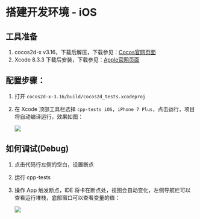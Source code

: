 # 搭建开发环境 - iOS

## 工具准备

1. cocos2d-x v3.16，下载后解压，下载参见：[Cocos官网页面](http://www.cocos.com/download)
1. Xcode 8.3.3 下载后安装，下载参见：[Apple官网页面](https://developer.apple.com/download/more/)

## 配置步骤：

1. 打开 `cocos2d-x-3.16/build/cocos2d_tests.xcodeproj`
1. 在 Xcode 顶部工具栏选择 `cpp-tests iOS`，`iPhone 7 Plus`，点击运行，项目将自动编译运行，效果如图：

    ![](iOS-img/ios-install-run.png)

## 如何调试(Debug)

1. 点击代码行左侧的空白，设置断点
1. 运行 cpp-tests
1. 操作 App 触发断点，IDE 将卡在断点处，视图会自动变化，左侧导航栏可以查看运行堆栈，底部窗口可以查看变量的值：

    ![](iOS-img/macOS-debug.png)
